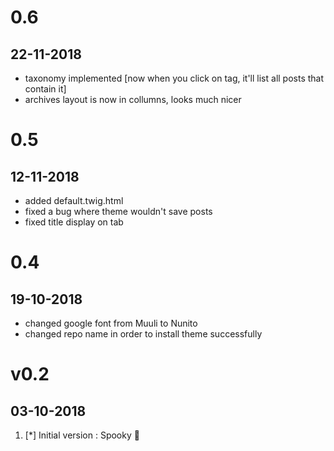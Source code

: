 # 0.6
## 22-11-2018

- taxonomy implemented [now when you click on tag, it'll list all posts that contain it]
- archives layout is now in collumns, looks much nicer

# 0.5
## 12-11-2018

- added default.twig.html
- fixed a bug where theme wouldn't save posts
- fixed title display on tab


# 0.4
## 19-10-2018

- changed google font from Muuli to Nunito
- changed repo name in order to install theme successfully


# v0.2
##  03-10-2018

1. [*] Initial version : Spooky 👻
